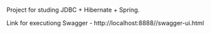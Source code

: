 Project for studing JDBC + Hibernate + Spring.

Link for executiong Swagger - http://localhost:8888//swagger-ui.html